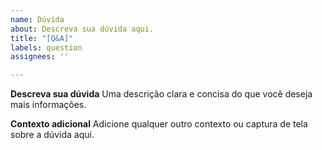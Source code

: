 ```yaml
---
name: Dúvida
about: Descreva sua dúvida aqui.
title: "[Q&A]"
labels: question
assignees: ''

---
```


**Descreva sua dúvida**
Uma descrição clara e concisa do que você deseja mais informações.

**Contexto adicional**
Adicione qualquer outro contexto ou captura de tela sobre a dúvida aqui.
